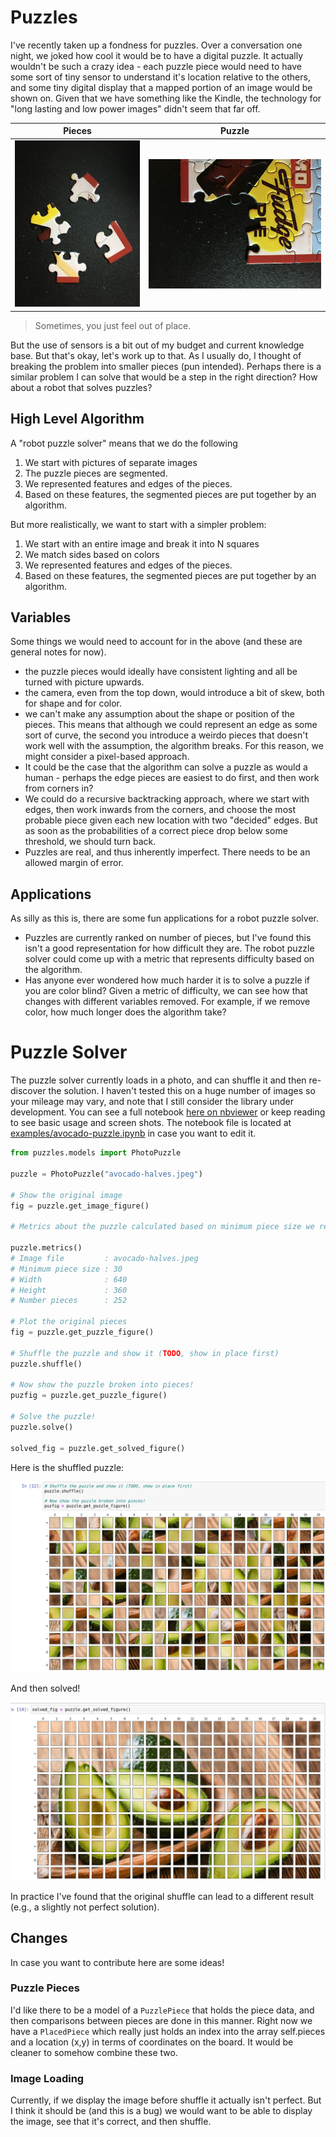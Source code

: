 # Puzzles

I've recently taken up a fondness for puzzles. Over a conversation one night,
we joked how cool it would be to have a digital puzzle. It actually
wouldn't be such a crazy idea - each puzzle piece would need to have some sort of
tiny sensor to understand it's location relative to the others, and some tiny
digital display that a mapped portion of an image would be shown on. Given that
we have something like the Kindle, the technology for "long lasting and low power
images" didn't seem that far off.

| Pieces                          | Puzzle                                    |
|---------------------------------|-------------------------------------------|
|![examples/img/pieces.jpg](examples/img/pieces.jpg)| ![examples/img/background.jpg](examples/img/background.jpg) |

> Sometimes, you just feel out of place.

But the use of sensors is a bit out of my budget and current knowledge base. But
that's okay, let's work up to that. As I usually do, I thought of breaking the 
problem into smaller pieces (pun intended). Perhaps there is a similar problem 
I can solve that would be a step in the right  direction? 
How about a robot that solves puzzles? 

## High Level Algorithm

A "robot puzzle solver" means that we do the following

 1. We start with pictures of separate images
 2. The puzzle pieces are segmented.
 3. We represented features and edges of the pieces.
 4. Based on these features, the segmented pieces are put together by an algorithm. 

But more realistically, we want to start with a simpler problem:

 1. We start with an entire image and break it into N squares
 2. We match sides based on colors
 3. We represented features and edges of the pieces.
 4. Based on these features, the segmented pieces are put together by an algorithm.


## Variables

Some things we would need to account for in the above (and these are general notes 
for now).

 - the puzzle pieces would ideally have consistent lighting and all be turned with picture upwards.
 - the camera, even from the top down, would introduce a bit of skew, both for shape and for color.
 - we can't make any assumption about the shape or position of the pieces. This means that although we could represent an edge as some sort of curve, the second you introduce a weirdo pieces that doesn't work well with the assumption, the algorithm breaks. For this reason, we might consider a pixel-based approach.
 - It could be the case that the algorithm can solve a puzzle as would a human - perhaps the edge pieces are easiest to do first, and then work from corners in?
 - We could do a recursive backtracking approach, where we start with edges, then work inwards from the corners, and choose the most probable piece given each new location with two "decided" edges. But as soon as the probabilities of a correct piece drop below some threshold, we should turn back.
 - Puzzles are real, and thus inherently imperfect. There needs to be an allowed margin of error.

## Applications

As silly as this is, there are some fun applications for a robot puzzle solver.

 - Puzzles are currently ranked on number of pieces, but I've found this isn't a good representation for how difficult they are. The robot puzzle solver could come up with a metric that represents difficulty based on the algorithm.
 - Has anyone ever wondered how much harder it is to solve a puzzle if you are color blind? Given a metric of difficulty, we can see how that changes with different variables removed. For example, if we remove color, how much longer does the algorithm take?

# Puzzle Solver

The puzzle solver currently loads in a photo, and can shuffle it and then re-discover
the solution. I haven't tested this on a huge number of images so your mileage may vary,
and note that I still consider the library under development. You can see a full
notebook [here on nbviewer](https://nbviewer.jupyter.org/github/vsoch/puzzles/blob/master/examples/avocado-puzzle.ipynb)
or keep reading to see basic usage and screen shots. The notebook file is located at [examples/avocado-puzzle.ipynb](examples/avocado-puzzle.ipynb)
in case you want to edit it.

```python
from puzzles.models import PhotoPuzzle

puzzle = PhotoPuzzle("avocado-halves.jpeg")

# Show the original image
fig = puzzle.get_image_figure()

# Metrics about the puzzle calculated based on minimum piece size we requested

puzzle.metrics()
# Image file         : avocado-halves.jpeg
# Minimum piece size : 30
# Width              : 640
# Height             : 360
# Number pieces      : 252

# Plot the original pieces
fig = puzzle.get_puzzle_figure()

# Shuffle the puzzle and show it (TODO, show in place first)
puzzle.shuffle()

# Now show the puzzle broken into pieces!
puzfig = puzzle.get_puzzle_figure()

# Solve the puzzle!
puzzle.solve()

solved_fig = puzzle.get_solved_figure()
```

Here is the shuffled puzzle:

![examples/shuffled-puzzle.png](examples/shuffled-puzzle.png)

And then solved!

![examples/solved-puzzle.png](examples/solved-puzzle.png)

In practice I've found that the original shuffle can lead to a different result
(e.g., a slightly not perfect solution).

## Changes

In case you want to contribute here are some ideas!

### Puzzle Pieces

I'd like there to be a model of a `PuzzlePiece` that holds the piece data, and then comparisons 
between pieces are done in this manner. Right now we have a `PlacedPiece` which really just
holds an index into the array self.pieces and a location (x,y) in terms of coordinates
on the board. It would be cleaner to somehow combine these two.

### Image Loading

Currently, if we display the image before shuffle it actually isn't perfect.
But I think it should be (and this is a bug) we would want to be able to
display the image, see that it's correct, and then shuffle.
